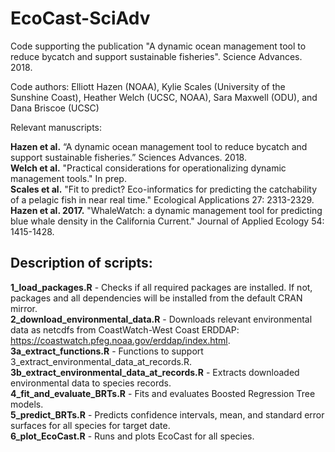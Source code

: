 # EcoCast-SciAdv
Code supporting the publication "A dynamic ocean management tool to reduce bycatch and support sustainable fisheries". Science Advances. 2018.

Code authors: Elliott Hazen (NOAA), Kylie Scales (University of the Sunshine Coast), Heather Welch (UCSC, NOAA), Sara Maxwell (ODU), and Dana Briscoe (UCSC)

Relevant manuscripts:

**Hazen et al.** “A dynamic ocean management tool to reduce bycatch and support sustainable fisheries.” Sciences Advances. 2018.  
**Welch et al.** "Practical considerations for operationalizing dynamic management tools." In prep.  
**Scales et al.** "Fit to predict? Eco-informatics for predicting the catchability of a pelagic fish in near real time." Ecological Applications 27: 2313-2329.  
**Hazen et al. 2017.** "WhaleWatch: a dynamic management tool for predicting blue whale density in the California Current." Journal of Applied Ecology 54: 1415-1428.  

## Description of scripts:

**1_load_packages.R** - Checks if all required packages are installed. If not, packages and all dependencies will be installed from the default CRAN mirror.  
**2_download_environmental_data.R** - Downloads relevant environmental data as netcdfs from CoastWatch-West Coast ERDDAP: https://coastwatch.pfeg.noaa.gov/erddap/index.html.  
**3a_extract_functions.R** - Functions to support 3_extract_environmental_data_at_records.R.  
**3b_extract_environmental_data_at_records.R** - Extracts downloaded environmental data to species records.  
**4_fit_and_evaluate_BRTs.R** - Fits and evaluates Boosted Regression Tree models.  
**5_predict_BRTs.R** - Predicts confidence intervals, mean, and standard error surfaces for all species for target date.  
**6_plot_EcoCast.R** - Runs and plots EcoCast for all species.
